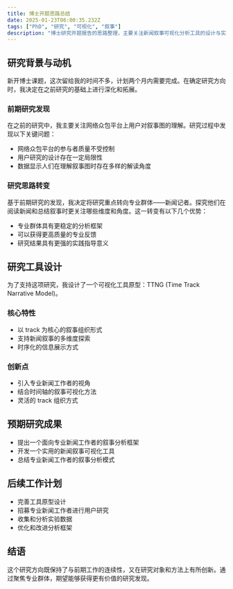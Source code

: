 ```yaml
---
title: 博士开题思路总结
date: 2025-01-23T06:00:35.232Z
tags: ["PhD", "研究", "可视化", "叙事"]
description: "博士研究开题报告的思路整理，主要关注新闻叙事可视化分析工具的设计与实现"
---
```


## 研究背景与动机

新开博士课题，这次留给我的时间不多，计划两个月内需要完成。在确定研究方向时，我决定在之前研究的基础上进行深化和拓展。

### 前期研究发现

在之前的研究中，我主要关注网络众包平台上用户对叙事图的理解。研究过程中发现以下关键问题：

- 网络众包平台的参与者质量不受控制
- 用户研究的设计存在一定局限性
- 数据显示人们在理解叙事图时存在多样的解读角度

### 研究思路转变

基于前期研究的发现，我决定将研究重点转向专业群体——新闻记者。探究他们在阅读新闻和总结叙事时更关注哪些维度和角度。这一转变有以下几个优势：

- 专业群体具有更稳定的分析框架
- 可以获得更高质量的专业反馈
- 研究结果具有更强的实践指导意义

## 研究工具设计

为了支持这项研究，我设计了一个可视化工具原型：TTNG (Time Track Narrative Model)。

### 核心特性

- 以 track 为核心的叙事组织形式
- 支持新闻叙事的多维度探索
- 时序化的信息展示方式

### 创新点

- 引入专业新闻工作者的视角
- 结合时间轴的叙事可视化方法
- 灵活的 track 组织方式

## 预期研究成果

- 提出一个面向专业新闻工作者的叙事分析框架
- 开发一个实用的新闻叙事可视化工具
- 总结专业新闻工作者的叙事分析模式

## 后续工作计划

- 完善工具原型设计
- 招募专业新闻工作者进行用户研究
- 收集和分析实验数据
- 优化和改进分析框架

## 结语

这个研究方向既保持了与前期工作的连续性，又在研究对象和方法上有所创新。通过聚焦专业群体，期望能够获得更有价值的研究发现。
